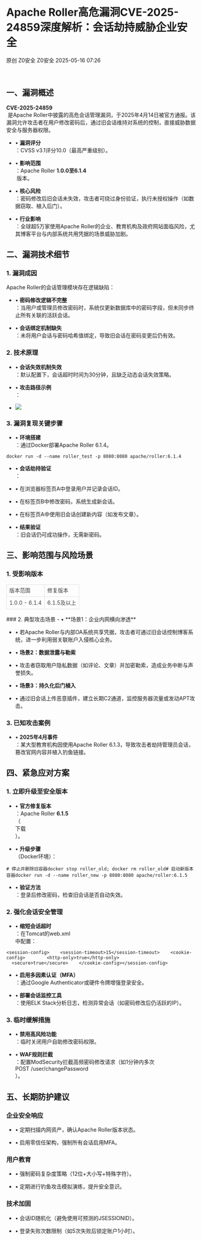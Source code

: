 #  Apache Roller高危漏洞CVE-2025-24859深度解析：会话劫持威胁企业安全   
原创 Z0安全  Z0安全   2025-05-16 07:26  
  
   
## 一、漏洞概述  
  
**CVE-2025-24859**  
 是Apache Roller中披露的高危会话管理漏洞，于2025年4月14日被官方通报。该漏洞允许攻击者在用户修改密码后，通过旧会话维持对系统的控制，直接威胁数据安全与服务器权限。  
- • **漏洞评分**  
：CVSS v3.1评分10.0（最高严重级别）。  
  
- • **影响范围**  
：Apache Roller **1.0.0至6.1.4**  
 版本。  
  
- • **核心风险**  
：密码修改后旧会话未失效，攻击者可绕过身份验证，执行未授权操作（如数据窃取、植入后门）。  
  
- • **行业影响**  
：全球超5万家使用Apache Roller的企业、教育机构及政府网站面临风险，尤其博客平台与内部系统共用凭据的场景威胁加剧。  
  
## 二、漏洞技术细节  
### 1. 漏洞成因  
  
Apache Roller的会话管理模块存在逻辑缺陷：  
- • **密码修改逻辑不完整**  
：当用户或管理员修改密码时，系统仅更新数据库中的密码字段，但未同步终止所有关联的活跃会话。  
  
- • **会话绑定机制缺失**  
：未将用户会话与密码哈希值绑定，导致旧会话在密码变更后仍有效。  
  
### 2. 技术原理  
- • **会话失效机制失效**  
：默认配置下，会话超时时间为30分钟，且缺乏动态会话失效策略。  
  
- • **攻击路径示例**  
：  
  
- ![](https://mmbiz.qpic.cn/mmbiz_png/3ClhvEA8OWqAFzEnQefsb8iaCMhIcdmanpBLLwPh78icE7RVxDF7VR5LBzxk5TI1z8I7E5D0ZGtczyEq7hudOGzw/640?wx_fmt=png&from=appmsg "")  
  
  
### 3. 漏洞复现关键步骤  
- • **环境搭建**  
：通过Docker部署Apache Roller 6.1.4。  
  
```
docker run -d --name roller_test -p 8080:8080 apache/roller:6.1.4
```  
- • **会话劫持验证**  
：  
  
- • 在浏览器标签页A中登录用户并记录会话ID。  
  
- • 在标签页B中修改密码，系统生成新会话。  
  
- • 在标签页A中使用旧会话创建新内容（如发布文章）。  
  
- • **结果验证**  
：旧会话仍可成功操作，无需新密码。  
  
## 三、影响范围与风险场景  
### 1. 受影响版本  
  
<table><thead><tr><td style="text-align: left;line-height: 1.75;font-family: -apple-system-font,BlinkMacSystemFont, Helvetica Neue, PingFang SC, Hiragino Sans GB , Microsoft YaHei UI , Microsoft YaHei ,Arial,sans-serif;font-size: 14px;border: 1px solid #dfdfdf;padding: 0.25em 0.5em;color: #3f3f3f;word-break: keep-all;"><section><span leaf="">版本范围</span></section></td><td style="text-align: left;line-height: 1.75;font-family: -apple-system-font,BlinkMacSystemFont, Helvetica Neue, PingFang SC, Hiragino Sans GB , Microsoft YaHei UI , Microsoft YaHei ,Arial,sans-serif;font-size: 14px;border: 1px solid #dfdfdf;padding: 0.25em 0.5em;color: #3f3f3f;word-break: keep-all;"><section><span leaf="">修复版本</span></section></td></tr></thead><tbody><tr><td style="text-align: left;line-height: 1.75;font-family: -apple-system-font,BlinkMacSystemFont, Helvetica Neue, PingFang SC, Hiragino Sans GB , Microsoft YaHei UI , Microsoft YaHei ,Arial,sans-serif;font-size: 14px;border: 1px solid #dfdfdf;padding: 0.25em 0.5em;color: #3f3f3f;word-break: keep-all;"><section><span leaf="">1.0.0 - 6.1.4</span></section></td><td style="text-align: left;line-height: 1.75;font-family: -apple-system-font,BlinkMacSystemFont, Helvetica Neue, PingFang SC, Hiragino Sans GB , Microsoft YaHei UI , Microsoft YaHei ,Arial,sans-serif;font-size: 14px;border: 1px solid #dfdfdf;padding: 0.25em 0.5em;color: #3f3f3f;word-break: keep-all;"><section><span leaf="">6.1.5及以上</span></section></td></tr></tbody></table>  
### 2. 典型攻击场景  
- • **场景1：企业内网横向渗透**  
  
- • 若Apache Roller与内部OA系统共享凭据，攻击者可通过旧会话控制博客系统，进一步利用弱关联账户入侵核心业务。  
  
- • **场景2：数据泄露与勒索**  
  
- • 攻击者窃取用户隐私数据（如评论、文章）并加密勒索，造成业务中断与声誉损失。  
  
- • **场景3：持久化后门植入**  
  
- • 通过旧会话上传恶意插件，建立长期C2通道，监控服务器流量或发动APT攻击。  
  
### 3. 已知攻击案例  
- • **2025年4月事件**  
：某大型教育机构因使用Apache Roller 6.1.3，导致攻击者劫持管理员会话，篡改官网内容并植入钓鱼链接。  
  
## 四、紧急应对方案  
### 1. 立即升级至安全版本  
- • **官方修复版本**  
：Apache Roller **6.1.5**  
（  
下载  
）。  
  
- • **升级步骤**  
（Docker环境）：  
  
```
# 停止并删除旧容器docker stop roller_old; docker rm roller_old# 启动新版本容器docker run -d --name roller_new -p 8080:8080 apache/roller:6.1.5
```  
- • **验证方法**  
：登录后修改密码，检查旧会话是否自动失效。  
  
### 2. 强化会话安全管理  
- • **缩短会话超时**  
：在Tomcat的web.xml  
中配置：  
  
```
<session-config>    <session-timeout>15</session-timeout>    <cookie-config>        <http-only>true</http-only>        <secure>true</secure>    </cookie-config></session-config>
```  
- • **启用多因素认证（MFA）**  
：通过Google Authenticator或硬件令牌增强登录安全。  
  
- • **部署会话监控工具**  
：使用ELK Stack分析日志，检测异常会话（如密码修改后仍活跃的IP）。  
  
### 3. 临时缓解措施  
- • **禁用高风险功能**  
：临时关闭用户自助修改密码权限。  
  
- • **WAF规则拦截**  
：配置ModSecurity拦截高频密码修改请求（如1分钟内多次POST /user/changePassword  
）。  
  
## 五、长期防护建议  
### 企业安全响应  
- • 定期扫描内网资产，确认Apache Roller版本状态。  
  
- • 启用零信任架构，强制所有会话启用MFA。  
  
### 用户教育  
- • 强制密码复杂度策略（12位+大小写+特殊字符）。  
  
- • 定期进行钓鱼攻击模拟演练，提升安全意识。  
  
### 技术加固  
- • 会话ID随机化（避免使用可预测的JSESSIONID）。  
  
- • 登录失败次数限制（如5次失败后锁定账户1小时）。  
  
   
  
  
  
  
